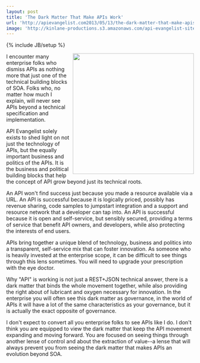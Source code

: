 ```yaml
---
layout: post
title: 'The Dark Matter That Make APIs Work'
url: 'http://apievangelist.com2013/05/13/the-dark-matter-that-make-apis-work/'
image: 'http://kinlane-productions.s3.amazonaws.com/api-evangelist-site/blog/dark-matter.jpeg'
---
```

{% include JB/setup %}
<p>
     <img src="https://s3.amazonaws.com/kinlane-productions/api-evangelist/dark-matter.jpeg" border="0" width="325" align="right" />
</p>
<p>
     I encounter many enterprise folks who dismiss APIs as nothing more that just one of the technical building blocks of SOA. Folks who, no matter how much I explain, will never see APIs beyond a technical specification and implementation.
</p>
<p>
     API Evangelist solely exists to shed light on not just the technology of APIs, but the equally important business and politics of the APIs. It is the business and political building blocks that help the concept of API grow beyond just its technical roots.
</p>
<p>
     An API won't find success just because you made a resource available via a URL. An API is successful because it is logically priced, possibly has revenue sharing, code samples to jumpstart integration and a support and resource network that a developer can tap into. An API is successful because it is open and self-service, but sensibly secured, providing a terms of service that benefit API owners, and developers, while also protecting the interests of end users.
</p>
<p>
     APIs bring together a unique blend of technology, business and politics into a transparent, self-service mix that can foster innovation. As someone who is heavily invested at the enterprise scope, it can be difficult to see things through this lens sometimes. You will need to upgrade your prescription with the eye doctor.
</p>
<p>
     Why "API" is working is not just a REST+JSON technical answer, there is a dark matter that binds the whole movement together, while also providing the right about of lubricant and oxygen necessary for innovation. In the enterprise you will often see this dark matter as governance, in the world of APIs it will have a lot of the same characteristics as your governance, but it is actually the exact opposite of governance.
</p>
<p>
     I don't expect to convert all you enterprise folks to see APIs like I do. I don't think you are equipped to view the dark matter that keep the API movement expanding and moving forward. You are focused on seeing things through another lense of control and about the extraction of value--a lense that will always prevent you from seeing the dark matter that makes APIs an evolution beyond SOA.
</p>
